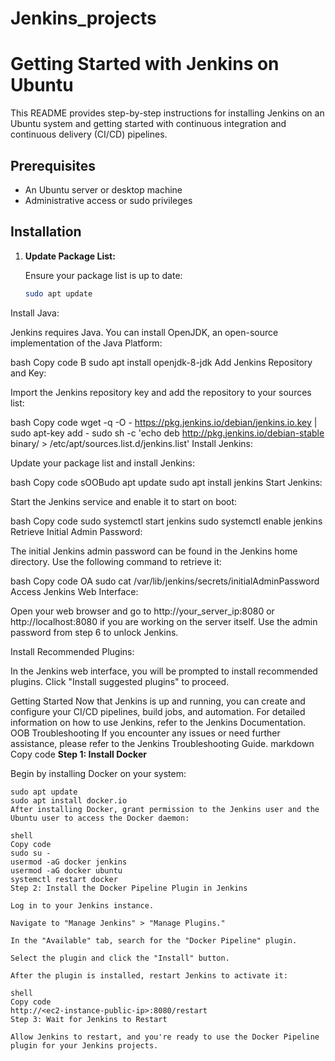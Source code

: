 # Jenkins_projects
# Getting Started with Jenkins on Ubuntu

This README provides step-by-step instructions for installing Jenkins on an Ubuntu system and getting started with continuous integration and continuous delivery (CI/CD) pipelines.

## Prerequisites

- An Ubuntu server or desktop machine
- Administrative access or sudo privileges

## Installation

1. **Update Package List:**

   Ensure your package list is up to date:

   ```bash
   sudo apt update
Install Java:

Jenkins requires Java. You can install OpenJDK, an open-source implementation of the Java Platform:

bash
Copy code
B
sudo apt install openjdk-8-jdk
Add Jenkins Repository and Key:

Import the Jenkins repository key and add the repository to your sources list:

bash
Copy code
wget -q -O - https://pkg.jenkins.io/debian/jenkins.io.key | sudo apt-key add -
sudo sh -c 'echo deb http://pkg.jenkins.io/debian-stable binary/ > /etc/apt/sources.list.d/jenkins.list'
Install Jenkins:

Update your package list and install Jenkins:

bash
Copy code
sOOBudo apt update
sudo apt install jenkins
Start Jenkins:

Start the Jenkins service and enable it to start on boot:

bash
Copy code
sudo systemctl start jenkins
sudo systemctl enable jenkins
Retrieve Initial Admin Password:

The initial Jenkins admin password can be found in the Jenkins home directory. Use the following command to retrieve it:

bash
Copy code
OA
sudo cat /var/lib/jenkins/secrets/initialAdminPassword
Access Jenkins Web Interface:

Open your web browser and go to http://your_server_ip:8080 or http://localhost:8080 if you are working on the server itself. Use the admin password from step 6 to unlock Jenkins.

Install Recommended Plugins:

In the Jenkins web interface, you will be prompted to install recommended plugins. Click "Install suggested plugins" to proceed.

Getting Started
Now that Jenkins is up and running, you can create and configure your CI/CD pipelines, build jobs, and automation. For detailed information on how to use Jenkins, refer to the Jenkins Documentation.
OOB
Troubleshooting
If you encounter any issues or need further assistance, please refer to the Jenkins Troubleshooting Guide.
markdown
Copy code
**Step 1: Install Docker**

Begin by installing Docker on your system:

```shell
sudo apt update
sudo apt install docker.io
After installing Docker, grant permission to the Jenkins user and the Ubuntu user to access the Docker daemon:

shell
Copy code
sudo su -
usermod -aG docker jenkins
usermod -aG docker ubuntu
systemctl restart docker
Step 2: Install the Docker Pipeline Plugin in Jenkins

Log in to your Jenkins instance.

Navigate to "Manage Jenkins" > "Manage Plugins."

In the "Available" tab, search for the "Docker Pipeline" plugin.

Select the plugin and click the "Install" button.

After the plugin is installed, restart Jenkins to activate it:

shell
Copy code
http://<ec2-instance-public-ip>:8080/restart
Step 3: Wait for Jenkins to Restart

Allow Jenkins to restart, and you're ready to use the Docker Pipeline plugin for your Jenkins projects.
